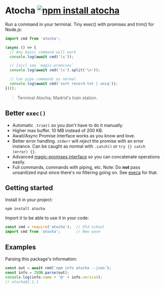 # Atocha [![npm install atocha](https://img.shields.io/badge/npm%20install-atocha-blue.svg)](https://www.npmjs.com/package/atocha)

Run a command in your terminal. Tiny exec() with promises and trim() for Node.js:

```js
import cmd from 'atocha';

(async () => {
  // Any basic command will work
  console.log(await cmd('ls'));

  // [sic] see `magic-promises`
  console.log(await cmd('ls').split('\n'));

  // Can pipe commands as normal
  console.log(await cmd('sort record.txt | uniq'));
})();
```

> Terminal Atocha; Madrid's train station.

## Better `exec()`

- Automatic `.trim()` so you don't have to do it manually.
- Higher max buffer. 10 MB instead of 200 KB.
- Await/Async Promise interface works as you know and love.
- Better error handling. `stderr` will _reject_ the promise with an error instance. Can be caught as normal with `.catch()` or `try {} catch (error) {}`.
- Advanced [magic-promises interface](https://github.com/franciscop/magic-promises) so you can concatenate operations easily.
- Full commands, commands with piping, etc. Note: Do **not** pass unsanitized input since there's no filtering going on. See [execa](https://github.com/sindresorhus/execa) for that.


## Getting started

Install it in your project:

```
npm install atocha
```

Import it to be able to use it in your code:

```js
const cmd = require('atocha');  // Old school
import cmd from 'atocha';       // New wave
```



## Examples

Parsing this package's information:

```js
const out = await cmd(`npm info atocha --json`);
const info = JSON.parse(out);
console.log(info.name + '@' + info.version);
// atocha@1.1.1
```
